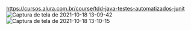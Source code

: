 https://cursos.alura.com.br/course/tdd-java-testes-automatizados-junit
![Captura de tela de 2021-10-18 13-09-42](https://user-images.githubusercontent.com/49297012/137769045-6ac4eb77-38b5-4b88-a555-ea934672ce4b.png)
![Captura de tela de 2021-10-18 13-10-15](https://user-images.githubusercontent.com/49297012/137769052-79756c5b-8d0f-4606-8ae0-7a491a39dbc2.png)
